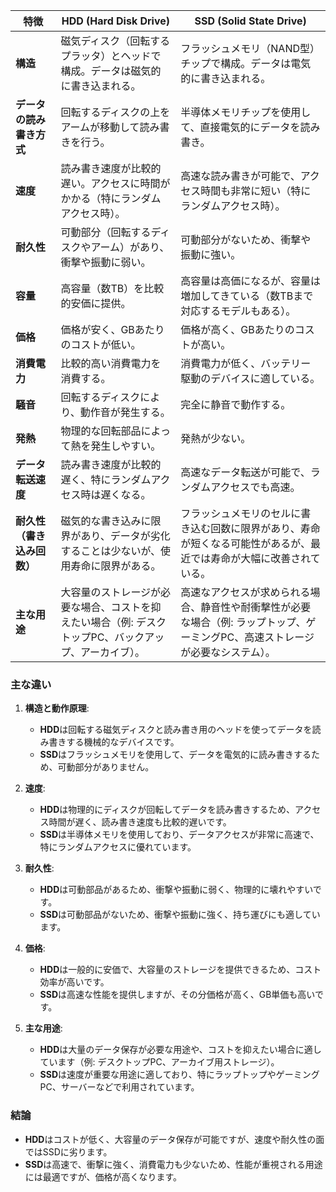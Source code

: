 
| **特徴**                 | **HDD (Hard Disk Drive)**                                                                 | **SSD (Solid State Drive)**                                                                                             |
|--------------------------|--------------------------------------------------------------------------------------------|------------------------------------------------------------------------------------------------------------------------|
| **構造**                 | 磁気ディスク（回転するプラッタ）とヘッドで構成。データは磁気的に書き込まれる。              | フラッシュメモリ（NAND型）チップで構成。データは電気的に書き込まれる。                                                      |
| **データの読み書き方式**  | 回転するディスクの上をアームが移動して読み書きを行う。                                        | 半導体メモリチップを使用して、直接電気的にデータを読み書き。                                                                  |
| **速度**                 | 読み書き速度が比較的遅い。アクセスに時間がかかる（特にランダムアクセス時）。                | 高速な読み書きが可能で、アクセス時間も非常に短い（特にランダムアクセス時）。                                                 |
| **耐久性**               | 可動部分（回転するディスクやアーム）があり、衝撃や振動に弱い。                              | 可動部分がないため、衝撃や振動に強い。                                                                                      |
| **容量**                 | 高容量（数TB）を比較的安価に提供。                                                         | 高容量は高価になるが、容量は増加してきている（数TBまで対応するモデルもある）。                                               |
| **価格**                 | 価格が安く、GBあたりのコストが低い。                                                         | 価格が高く、GBあたりのコストが高い。                                                                                        |
| **消費電力**             | 比較的高い消費電力を消費する。                                                               | 消費電力が低く、バッテリー駆動のデバイスに適している。                                                                       |
| **騒音**                 | 回転するディスクにより、動作音が発生する。                                                   | 完全に静音で動作する。                                                                                                    |
| **発熱**                 | 物理的な回転部品によって熱を発生しやすい。                                                  | 発熱が少ない。                                                                                                           |
| **データ転送速度**       | 読み書き速度が比較的遅く、特にランダムアクセス時は遅くなる。                                 | 高速なデータ転送が可能で、ランダムアクセスでも高速。                                                                        |
| **耐久性（書き込み回数）** | 磁気的な書き込みに限界があり、データが劣化することは少ないが、使用寿命に限界がある。        | フラッシュメモリのセルに書き込む回数に限界があり、寿命が短くなる可能性があるが、最近では寿命が大幅に改善されている。  |
| **主な用途**             | 大容量のストレージが必要な場合、コストを抑えたい場合（例: デスクトップPC、バックアップ、アーカイブ）。 | 高速なアクセスが求められる場合、静音性や耐衝撃性が必要な場合（例: ラップトップ、ゲーミングPC、高速ストレージが必要なシステム）。 |

### 主な違い
1. **構造と動作原理**:
   - **HDD**は回転する磁気ディスクと読み書き用のヘッドを使ってデータを読み書きする機械的なデバイスです。
   - **SSD**はフラッシュメモリを使用して、データを電気的に読み書きするため、可動部分がありません。

2. **速度**:
   - **HDD**は物理的にディスクが回転してデータを読み書きするため、アクセス時間が遅く、読み書き速度も比較的遅いです。
   - **SSD**は半導体メモリを使用しており、データアクセスが非常に高速で、特にランダムアクセスに優れています。

3. **耐久性**:
   - **HDD**は可動部品があるため、衝撃や振動に弱く、物理的に壊れやすいです。
   - **SSD**は可動部品がないため、衝撃や振動に強く、持ち運びにも適しています。

4. **価格**:
   - **HDD**は一般的に安価で、大容量のストレージを提供できるため、コスト効率が高いです。
   - **SSD**は高速な性能を提供しますが、その分価格が高く、GB単価も高いです。

5. **主な用途**:
   - **HDD**は大量のデータ保存が必要な用途や、コストを抑えたい場合に適しています（例: デスクトップPC、アーカイブ用ストレージ）。
   - **SSD**は速度が重要な用途に適しており、特にラップトップやゲーミングPC、サーバーなどで利用されています。

### 結論
- **HDD**はコストが低く、大容量のデータ保存が可能ですが、速度や耐久性の面ではSSDに劣ります。
- **SSD**は高速で、衝撃に強く、消費電力も少ないため、性能が重視される用途には最適ですが、価格が高くなります。
